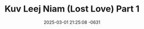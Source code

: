---
layout: movie-video-data
date: 2025-03-01 21:25:08 -0631
categories: movie

# Site Attributes
title: "Kuv Leej Niam (Lost Love) Part 1"
permalink: "/movie/Kuv_Leej_Niam_(Lost_Love)_Part_1"

# Movie Attributes
synopsis: "NAJ PHUAM SO KUA MUAG rau zaj yeebyam 'KUV LEEJ NIAM' no vim tu siab heev. Tsheej thiab nws niam, Nkauj Sua, tau sib ncaim txij thaum tebchaws Lostsuas tawg los tau 20 xyoo vim thaum ub nws niam thiab nws txiv, Looi, ua nkauj ua nraug sib hlub thiab muaj menyuam lawm tiamsis tsis sib tau vim niam thiab txiv tsis pub sib yuav. Txawm Looj thiab Nkauj Sua sib hlub paum cas los nyias yuav tau mus nyias txojke vim Nkauj Sua yog ntxhais ntsuag txomnyem. 10 xyoo dhau mus Looj niam thiab txiv ho rov mus txeeb Tsheej ntawm Nkauj Sua los vim tus nyab xeeb tsis taus tub rau law tsev neeg. Tsheej thiab nws niam sib naim nrog lub kua muag los tau 20 xyoo sis paub xyov niam tseem muaj txojsia nyob los tsis muaj. Tsheej tuaj tau lub neej zoo nyob rau Ameliskas nws thiaj npaj rov mus rhiav nws niam rau tebchaws Thaib vim nws tseem nco ntsoov nws lo lus cog tseg rau niam haistas lwm hnub kuv loj tiav txiv kuv mam tuaj coj koj mus nrog kuv nyob."
producer: "Moua Lee"
director: "Moua Lee"
writer: "Moua Lee"
video_link: ""
genre: "Romance "
year: "2004"
release_type: "VHS, DVD"
storage: "Private, SPPL"
thumbnail: "/assets/images/movie_thumbnails/Kuv Leej Niam (Lost Love) Part 1.jpeg"
publishing_company: "Golden Path Entertainment"

# Sequels + Parts
base_movie: "Kuv Leej Niam (Lost Love) Part 1"
total_parts: 2
sequel: "Kuv Leej Niam (Lost Love) Part 2"

# Movie Cast
cast:
- name: "Maiv Neeb Thoj"
- name: "Vam Yaj"
- name: "Lis Vaj"
- name: "Npis Thoj"
- name: "Vam Lis Thoj"
- name: "Cua Yaj"
- name: "Paj Thoj"
- name: "Paj Zaub Vwj"
- name: "Ntxawm Vaj"
- name: "Lwm Xyooj"
---